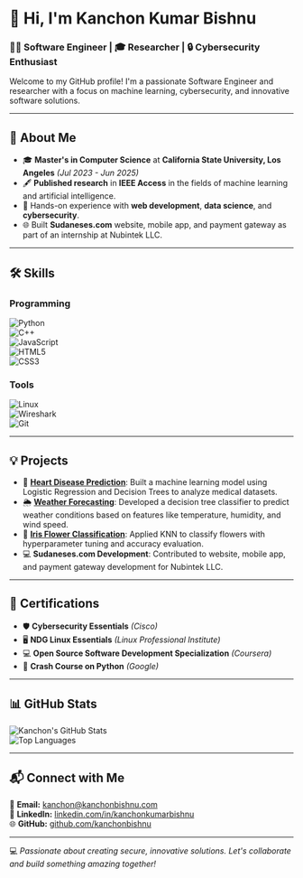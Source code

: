 # 👋 Hi, I'm **Kanchon Kumar Bishnu**  

### 🧑‍💻 Software Engineer | 🎓 Researcher | 🔒 Cybersecurity Enthusiast  

Welcome to my GitHub profile! I'm a passionate Software Engineer and researcher with a focus on machine learning, cybersecurity, and innovative software solutions.  

---

## 🌟 About Me  
- 🎓 **Master's in Computer Science** at **California State University, Los Angeles** *(Jul 2023 - Jun 2025)*  
- 🖋️ **Published research** in **IEEE Access** in the fields of machine learning and artificial intelligence.  
- 🔬 Hands-on experience with **web development**, **data science**, and **cybersecurity**.  
- 🌐 Built **Sudaneses.com** website, mobile app, and payment gateway as part of an internship at Nubintek LLC.  

---

## 🛠️ Skills  

### Programming  
![Python](https://img.shields.io/badge/-Python-333?style=flat&logo=python&logoColor=yellow)  
![C++](https://img.shields.io/badge/-C++-00599C?style=flat&logo=cplusplus&logoColor=white)  
![JavaScript](https://img.shields.io/badge/-JavaScript-F7DF1E?style=flat&logo=javascript&logoColor=black)  
![HTML5](https://img.shields.io/badge/-HTML5-E34F26?style=flat&logo=html5&logoColor=white)  
![CSS3](https://img.shields.io/badge/-CSS3-1572B6?style=flat&logo=css3&logoColor=white)  

### Tools  
![Linux](https://img.shields.io/badge/-Linux-FCC624?style=flat&logo=linux&logoColor=black)  
![Wireshark](https://img.shields.io/badge/-Wireshark-1679A7?style=flat&logo=wireshark&logoColor=white)  
![Git](https://img.shields.io/badge/-Git-F05032?style=flat&logo=git&logoColor=white)  

---

## 💡 Projects  

- 🚀 **[Heart Disease Prediction](https://github.com/kanchonbishnu/heart-disease-prediction)**: Built a machine learning model using Logistic Regression and Decision Trees to analyze medical datasets.  
- 🌦️ **[Weather Forecasting](https://github.com/kanchonbishnu/weather-forecasting)**: Developed a decision tree classifier to predict weather conditions based on features like temperature, humidity, and wind speed.  
- 🌸 **[Iris Flower Classification](https://github.com/kanchonbishnu/iris-knn)**: Applied KNN to classify flowers with hyperparameter tuning and accuracy evaluation.  
- 💻 **Sudaneses.com Development**: Contributed to website, mobile app, and payment gateway development for Nubintek LLC.  

---

## 📃 Certifications  

- 🛡️ **Cybersecurity Essentials** *(Cisco)*  
- 🖥️ **NDG Linux Essentials** *(Linux Professional Institute)*  
- 💻 **Open Source Software Development Specialization** *(Coursera)*  
- 🔗 **Crash Course on Python** *(Google)*  

---

## 📊 GitHub Stats  

![Kanchon's GitHub Stats](https://github-readme-stats.vercel.app/api?username=kanchonbishnu&show_icons=true&theme=radical&hide_title=true)  
![Top Languages](https://github-readme-stats.vercel.app/api/top-langs/?username=kanchonbishnu&layout=compact&theme=radical)  

---

## 📬 Connect with Me  

📧 **Email:** [kanchon@kanchonbishnu.com](mailto:kanchon@kanchonbishnu.com)  
💼 **LinkedIn:** [linkedin.com/in/kanchonkumarbishnu](https://www.linkedin.com/in/kanchonkumarbishnu)  
🌐 **GitHub:** [github.com/kanchonbishnu](https://github.com/kanchonbishnu)  

---

💻 *Passionate about creating secure, innovative solutions. Let's collaborate and build something amazing together!*

